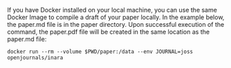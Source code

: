If you have Docker installed on your local machine, you can use the same Docker Image to compile a draft of your paper locally. In the example below, the paper.md file is in the paper directory. Upon successful execution of the command, the paper.pdf file will be created in the same location as the paper.md file:

```
docker run --rm --volume $PWD/paper:/data --env JOURNAL=joss openjournals/inara
```
